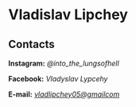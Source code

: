 # Vladislav Lipchey

## Contacts
**Instagram:** *@into_the_lungsofhell* 

**Facebook:** *Vladyslav Lypcehy*

**E-mail:** *<vladlipchey05@gmailcom>*